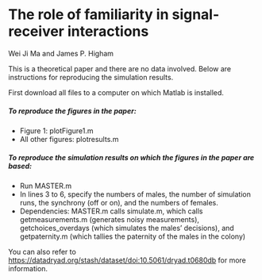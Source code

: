 # The role of familiarity in signal-receiver interactions

Wei Ji Ma and James P. Higham

This is a theoretical paper and there are no data involved. Below are instructions for reproducing the simulation results.

First download all files to a computer on which Matlab is installed.

##### To reproduce the figures in the paper:
- Figure 1: plotFigure1.m
- All other figures: plotresults.m

##### To reproduce the simulation results on which the figures in the paper are based:
- Run MASTER.m
- In lines 3 to 6, specify the numbers of males, the number of simulation runs, the synchrony (off or on), and the numbers of females.
- Dependencies: MASTER.m calls simulate.m, which calls getmeasurements.m (generates noisy measurements), getchoices_overdays (which simulates the males’ decisions), and getpaternity.m (which tallies the paternity of the males in the colony)

You can also refer to https://datadryad.org/stash/dataset/doi:10.5061/dryad.t0680db for more information.
